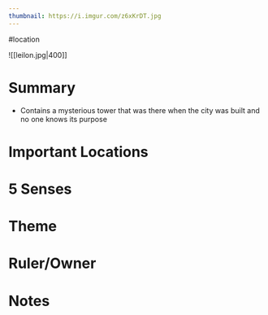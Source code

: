 ```yaml
---
thumbnail: https://i.imgur.com/z6xKrDT.jpg
---
```

#location

![[leilon.jpg|400]]

# Summary
- Contains a mysterious tower that was there when the city was built and no one knows its purpose

# Important Locations
# 5 Senses
# Theme
# Ruler/Owner
# Notes
